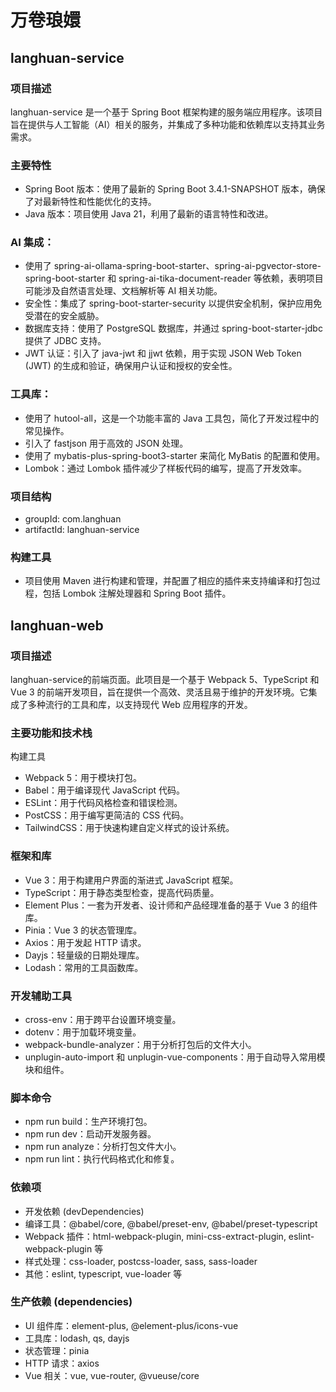 # 万卷琅嬛
## langhuan-service
### 项目描述
langhuan-service 是一个基于 Spring Boot 框架构建的服务端应用程序。该项目旨在提供与人工智能（AI）相关的服务，并集成了多种功能和依赖库以支持其业务需求。
### 主要特性
- Spring Boot 版本：使用了最新的 Spring Boot 3.4.1-SNAPSHOT 版本，确保了对最新特性和性能优化的支持。
- Java 版本：项目使用 Java 21，利用了最新的语言特性和改进。
### AI 集成：
- 使用了 spring-ai-ollama-spring-boot-starter、spring-ai-pgvector-store-spring-boot-starter 和 spring-ai-tika-document-reader 等依赖，表明项目可能涉及自然语言处理、文档解析等 AI 相关功能。
- 安全性：集成了 spring-boot-starter-security 以提供安全机制，保护应用免受潜在的安全威胁。
- 数据库支持：使用了 PostgreSQL 数据库，并通过 spring-boot-starter-jdbc 提供了 JDBC 支持。
- JWT 认证：引入了 java-jwt 和 jjwt 依赖，用于实现 JSON Web Token (JWT) 的生成和验证，确保用户认证和授权的安全性。
### 工具库：
- 使用了 hutool-all，这是一个功能丰富的 Java 工具包，简化了开发过程中的常见操作。
- 引入了 fastjson 用于高效的 JSON 处理。
- 使用了 mybatis-plus-spring-boot3-starter 来简化 MyBatis 的配置和使用。
- Lombok：通过 Lombok 插件减少了样板代码的编写，提高了开发效率。
### 项目结构
- groupId: com.langhuan
- artifactId: langhuan-service
### 构建工具
- 项目使用 Maven 进行构建和管理，并配置了相应的插件来支持编译和打包过程，包括 Lombok 注解处理器和 Spring Boot 插件。
## langhuan-web
### 项目描述
langhuan-service的前端页面。此项目是一个基于 Webpack 5、TypeScript 和 Vue 3 的前端开发项目，旨在提供一个高效、灵活且易于维护的开发环境。它集成了多种流行的工具和库，以支持现代 Web 应用程序的开发。
### 主要功能和技术栈
构建工具
- Webpack 5：用于模块打包。
- Babel：用于编译现代 JavaScript 代码。
- ESLint：用于代码风格检查和错误检测。
- PostCSS：用于编写更简洁的 CSS 代码。
- TailwindCSS：用于快速构建自定义样式的设计系统。
### 框架和库
- Vue 3：用于构建用户界面的渐进式 JavaScript 框架。
- TypeScript：用于静态类型检查，提高代码质量。
- Element Plus：一套为开发者、设计师和产品经理准备的基于 Vue 3 的组件库。
- Pinia：Vue 3 的状态管理库。
- Axios：用于发起 HTTP 请求。
- Dayjs：轻量级的日期处理库。
- Lodash：常用的工具函数库。
### 开发辅助工具
- cross-env：用于跨平台设置环境变量。
- dotenv：用于加载环境变量。
- webpack-bundle-analyzer：用于分析打包后的文件大小。
- unplugin-auto-import 和 unplugin-vue-components：用于自动导入常用模块和组件。
### 脚本命令
- npm run build：生产环境打包。
- npm run dev：启动开发服务器。
- npm run analyze：分析打包文件大小。
- npm run lint：执行代码格式化和修复。
### 依赖项
- 开发依赖 (devDependencies)
- 编译工具：@babel/core, @babel/preset-env, @babel/preset-typescript
- Webpack 插件：html-webpack-plugin, mini-css-extract-plugin, eslint-webpack-plugin 等
- 样式处理：css-loader, postcss-loader, sass, sass-loader
- 其他：eslint, typescript, vue-loader 等
### 生产依赖 (dependencies)
- UI 组件库：element-plus, @element-plus/icons-vue
- 工具库：lodash, qs, dayjs
- 状态管理：pinia
- HTTP 请求：axios
- Vue 相关：vue, vue-router, @vueuse/core
